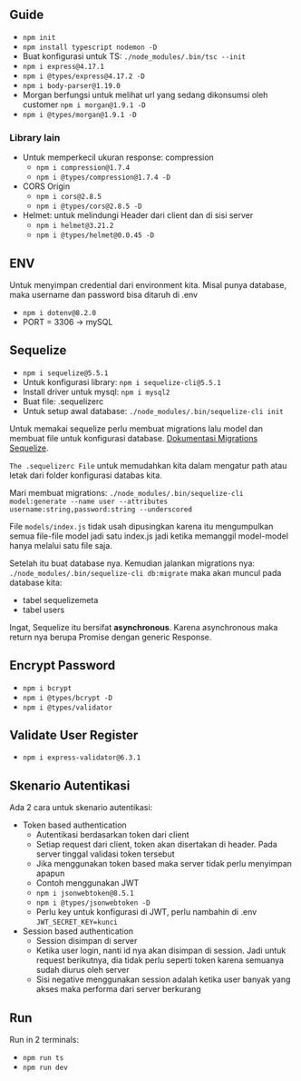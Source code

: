 ## Guide

* `npm init`
* `npm install typescript nodemon -D`
* Buat konfigurasi untuk TS: `./node_modules/.bin/tsc --init`
* `npm i express@4.17.1`
* `npm i @types/express@4.17.2 -D`
* `npm i body-parser@1.19.0`
* Morgan berfungsi untuk melihat url yang sedang dikonsumsi oleh customer `npm i morgan@1.9.1 -D`
* `npm i @types/morgan@1.9.1 -D`

### Library lain
* Untuk memperkecil ukuran response: compression
    * `npm i compression@1.7.4`
    * `npm i @types/compression@1.7.4 -D`
* CORS Origin 
    * `npm i cors@2.8.5`
    * `npm i @types/cors@2.8.5 -D`
* Helmet: untuk melindungi Header dari client dan di sisi server
    * `npm i helmet@3.21.2`
    * `npm i @types/helmet@0.0.45 -D`


## ENV
Untuk menyimpan credential dari environment kita. Misal punya database, maka username dan password bisa ditaruh di .env

* `npm i dotenv@8.2.0`
* PORT = 3306 -> mySQL


## Sequelize
* `npm i sequelize@5.5.1`
* Untuk konfigurasi library: `npm i sequelize-cli@5.5.1` 
* Install driver untuk mysql: `npm i mysql2` 
* Buat file: .sequelizerc
* Untuk setup awal database: `./node_modules/.bin/sequelize-cli init`

Untuk memakai sequelize perlu membuat migrations lalu model dan membuat file untuk konfigurasi database. [Dokumentasi Migrations Sequelize](https://sequelize.org/v5/manual/migrations). <br>

`The .sequelizerc File` untuk memudahkan kita dalam mengatur path atau letak dari folder konfigurasi databas kita. <br>

Mari membuat migrations: `./node_modules/.bin/sequelize-cli model:generate --name user --attributes username:string,password:string --underscored` <br>

File `models/index.js` tidak usah dipusingkan karena itu mengumpulkan semua file-file model jadi satu index.js jadi ketika memanggil model-model hanya melalui satu file saja. <br>

Setelah itu buat database nya. Kemudian jalankan migrations nya: `./node_modules/.bin/sequelize-cli db:migrate` maka akan muncul pada database kita: 
* tabel sequelizemeta
* tabel users

Ingat, Sequelize itu bersifat **asynchronous**. Karena asynchronous maka return nya berupa Promise dengan generic Response.

## Encrypt Password
* `npm i bcrypt`
* `npm i @types/bcrypt -D`
* `npm i @types/validator`

## Validate User Register
* `npm i express-validator@6.3.1`

## Skenario Autentikasi
Ada 2 cara untuk skenario autentikasi:
* Token based authentication
    * Autentikasi berdasarkan token dari client 
    * Setiap request dari client, token akan disertakan di header. Pada server tinggal validasi token tersebut
    * Jika menggunakan token based maka server tidak perlu menyimpan apapun
    * Contoh menggunakan JWT
    * `npm i jsonwebtoken@8.5.1`
    * `npm i @types/jsonwebtoken -D`
    * Perlu key untuk konfigurasi di JWT, perlu nambahin di .env `JWT_SECRET_KEY=kunci`
* Session based authentication
    * Session disimpan di server
    * Ketika user login, nanti id nya akan disimpan di session. Jadi untuk request berikutnya, dia tidak perlu seperti token karena semuanya sudah diurus oleh server
    * Sisi negative menggunakan session adalah ketika user banyak yang akses maka performa dari server berkurang 


## Run
Run in 2 terminals:
* `npm run ts`
* `npm run dev`